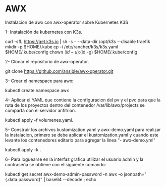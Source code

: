 # AWX
Instalacion de awx con awx-operator sobre Kubernetes K3S

1- Instalación de kubernetes con K3s. 

curl -sfL https://get.k3s.io | sh -s - --data-dir /opt/k3s --disable traefik
mkdir -p $HOME/.kube
cp -i /etc/rancher/k3s/k3s.yaml $HOME/.kube/config
chown $(id -u):$(id -g) $HOME/.kube/config

2- Clonar el repositorio de awx-operator.

git clone https://github.com/ansible/awx-operator.git

3- Crear el namespace para awx:

kubectl create namespace awx

4- Aplicar el YAML que contiene la configuracion del pv y el pvc para que la ruta de los proyectos dentro del contenedor /var/lib/awx/projects se comparta con el servidor anfitrion.

kubectl apply -f volumenes.yaml.

5- Construir los archivos kustomization.yaml y awx-demo.yaml para realizar la instalacion, primero se debe aplicar el kustomization.yaml y cuando este levante los contenedores editarlo para agregar la linea "- awx-demo.yml" 

kubectl apply -k . 

6- Para loguearse en la interfaz grafica utilizar el usuario admin y la contraseña se obtiene con el siguiente comando:

kubectl get secret awx-demo-admin-password -n awx -o jsonpath="{.data.password}" | base64 --decode ; echo
